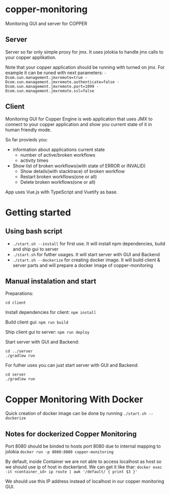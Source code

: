 # copper-monitoring
Monitoring GUI and server for COPPER

## Server
Server so far only simple proxy for jmx. It uses jolokia to handle jmx calls to your copper applikation.

Note that your copper application should be running with turned on jmx. For example it can be runed with next parameters: 
`-Dcom.sun.management.jmxremote=true -Dcom.sun.management.jmxremote.authenticate=false -Dcom.sun.management.jmxremote.port=1099 -Dcom.sun.management.jmxremote.ssl=false` 

## Client 

Monitoring GUI for Copper Engine is web application that uses JMX to connect to your copper application and show you current state of it in human friendly mode.

So far provieds you:
* information about applications current state
    * number of active/broken workflows
    * activity times
* Show list of broken workflows(with state of ERROR or INVALID)
    * Show details(with stacktrace) of broken workflow
    * Restart broken workflows(one or all)
    * Delete broken workflows(one or all) 

App uses Vue.js with TypeScript and Vuetify as base.


# Getting started
## Using bash script
* `./start.sh --install` for first use. It will install npm dependencies, build and ship gui to server
* `./start.sh` for futher usages. It will start server with GUI and Backend
* `./start.sh --dockerize` for creating docker image. It will build client & server parts and will prepare a docker image of copper-monitoring

## Manual instalation and start
Preparations:

`cd client`

Install dependencies for client: `npm install`

Build client gui: `npm run build`

Ship client gui to server: `npm run deploy`

Start server with GUI and Backend:
```
cd ../server
./gradlew run
```

For futher uses you can just start server with GUI and Backend:
```
cd server
./gradlew run
```


# Copper Monitoring With Docker
Quick creation of docker image can be done by running `./start.sh --dockerize`

## Notes for dockerized Copper Monitoring
Port 8080 should be binded to hosts port 8080 due to internal mapping to jolokia
`docker run -p 8080:8080 copper-monitoring`

By default, inside Container we are not able to access localhost as host so we should 
use ip of host in dockerland. We can get it like thar: 
`docker exec -it <container_id> ip route | awk '/default/ { print $3 }'`

We should use this IP address instead of localhost in our copper monitoring GUI.

